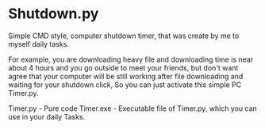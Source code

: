 # Shutdown.py
Simple CMD style, computer shutdown timer, that was create by me to myself daily tasks. 

For example, you are downloading heavy file and downloading time is near about 4 hours and you go outside to meet your friends, but don't want agree that your computer will be still working after file downloading and waiting for your shutdown click, So you can just activate this simple PC Timer.py.

Timer.py - Pure code
Timer.exe - Executable file of Timer.py, which you can use in your daily Tasks.
